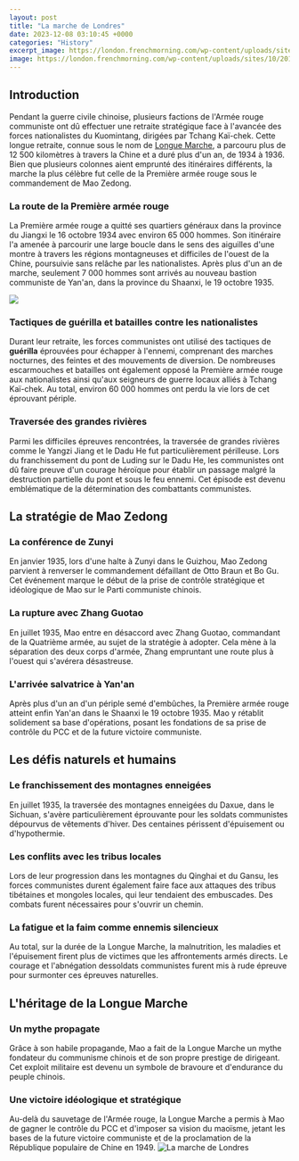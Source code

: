 ```yaml
---
layout: post
title: "La marche de Londres"
date: 2023-12-08 03:10:45 +0000
categories: "History"
excerpt_image: https://london.frenchmorning.com/wp-content/uploads/sites/10/2019/11/marche-noel-londres.jpg
image: https://london.frenchmorning.com/wp-content/uploads/sites/10/2019/11/marche-noel-londres.jpg
---
```


## Introduction 
Pendant la guerre civile chinoise, plusieurs factions de l'Armée rouge communiste ont dû effectuer une retraite stratégique face à l'avancée des forces nationalistes du Kuomintang, dirigées par Tchang Kaï-chek. Cette longue retraite, connue sous le nom de [Longue Marche](https://jnewshub.github.io/2023-11-10-the-ultimate-japan-trip-guide-tokyo-kyoto-hiroshima-and-beyond/), a parcouru plus de 12 500 kilomètres à travers la Chine et a duré plus d'un an, de 1934 à 1936. Bien que plusieurs colonnes aient emprunté des itinéraires différents, la marche la plus célèbre fut celle de la Première armée rouge sous le commandement de Mao Zedong. 
### **La route de la Première armée rouge**
La Première armée rouge a quitté ses quartiers généraux dans la province du Jiangxi le 16 octobre 1934 avec environ 65 000 hommes. Son itinéraire l'a amenée à parcourir une large boucle dans le sens des aiguilles d'une montre à travers les régions montagneuses et difficiles de l'ouest de la Chine, poursuivie sans relâche par les nationalistes. Après plus d'un an de marche, seulement 7 000 hommes sont arrivés au nouveau bastion communiste de Yan'an, dans la province du Shaanxi, le 19 octobre 1935.

![](https://d1bvpoagx8hqbg.cloudfront.net/originals/le-camden-market-morts-de-faim-80b38313b258f9dd269e6b92813b63c8.jpg)
### **Tactiques de guérilla et batailles contre les nationalistes** 
Durant leur retraite, les forces communistes ont utilisé des tactiques de **guérilla** éprouvées pour échapper à l'ennemi, comprenant des marches nocturnes, des feintes et des mouvements de diversion. De nombreuses escarmouches et batailles ont également opposé la Première armée rouge aux nationalistes ainsi qu'aux seigneurs de guerre locaux alliés à Tchang Kaï-chek. Au total, environ 60 000 hommes ont perdu la vie lors de cet éprouvant périple. 
### **Traversée des grandes rivières**
Parmi les difficiles épreuves rencontrées, la traversée de grandes rivières comme le Yangzi Jiang et le Dadu He fut particulièrement périlleuse. Lors du franchissement du pont de Luding sur le Dadu He, les communistes ont dû faire preuve d'un courage héroïque pour établir un passage malgré la destruction partielle du pont et sous le feu ennemi. Cet épisode est devenu emblématique de la détermination des combattants communistes.
## La stratégie de Mao Zedong
### **La conférence de Zunyi**
En janvier 1935, lors d'une halte à Zunyi dans le Guizhou, Mao Zedong parvient à renverser le commandement défaillant de Otto Braun et Bo Gu. Cet événement marque le début de la prise de contrôle stratégique et idéologique de Mao sur le Parti communiste chinois.
### **La rupture avec Zhang Guotao** 
En juillet 1935, Mao entre en désaccord avec Zhang Guotao, commandant de la Quatrième armée, au sujet de la stratégie à adopter. Cela mène à la séparation des deux corps d'armée, Zhang empruntant une route plus à l'ouest qui s'avérera désastreuse. 
### **L'arrivée salvatrice à Yan'an**
Après plus d'un an d'un périple semé d'embûches, la Première armée rouge atteint enfin Yan'an dans le Shaanxi le 19 octobre 1935. Mao y rétablit solidement sa base d'opérations, posant les fondations de sa prise de contrôle du PCC et de la future victoire communiste.
## Les défis naturels et humains
### **Le franchissement des montagnes enneigées**  
En juillet 1935, la traversée des montagnes enneigées du Daxue, dans le Sichuan, s'avère particulièrement éprouvante pour les soldats communistes dépourvus de vêtements d'hiver. Des centaines périssent d'épuisement ou d'hypothermie.
### **Les conflits avec les tribus locales**
Lors de leur progression dans les montagnes du Qinghai et du Gansu, les forces communistes durent également faire face aux attaques des tribus tibétaines et mongoles locales, qui leur tendaient des embuscades. Des combats furent nécessaires pour s'ouvrir un chemin.
### **La fatigue et la faim comme ennemis silencieux**  
Au total, sur la durée de la Longue Marche, la malnutrition, les maladies et l'épuisement firent plus de victimes que les affrontements armés directs. Le courage et l'abnégation dessoldats communistes furent mis à rude épreuve pour surmonter ces épreuves naturelles.
## L'héritage de la Longue Marche
### **Un mythe propagate** 
Grâce à son habile propagande, Mao a fait de la Longue Marche un mythe fondateur du communisme chinois et de son propre prestige de dirigeant. Cet exploit militaire est devenu un symbole de bravoure et d'endurance du peuple chinois.
### **Une victoire idéologique et stratégique**
Au-delà du sauvetage de l'Armée rouge, la Longue Marche a permis à Mao de gagner le contrôle du PCC et d'imposer sa vision du maoïsme, jetant les bases de la future victoire communiste et de la proclamation de la République populaire de Chine en 1949.
![La marche de Londres](https://london.frenchmorning.com/wp-content/uploads/sites/10/2019/11/marche-noel-londres.jpg)